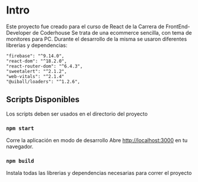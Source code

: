 # Intro

Este proyecto fue creado para el curso de React de la Carrera de FrontEnd-Developer de Coderhouse
Se trata de una ecommerce sencilla, con tema de monitores para PC.
Durante el desarrollo de la misma se usaron diferentes librerias y dependencias:

    "firebase": "^9.14.0",
    "react-dom": "^18.2.0",
    "react-router-dom": "^6.4.3",
    "sweetalert": "^2.1.2",
    "web-vitals": "^2.1.4"
    "@uiball/loaders": "^1.2.6",

## Scripts Disponibles

Los scripts deben ser usados en el directorio del proyecto

### `npm start`

Corre la aplicación en modo de desarrollo
Abre [http://localhost:3000](http://localhost:3000) en tu navegador.

### `npm build`

Instala todas las librerias y dependencias necesarias para correr el proyecto

